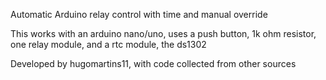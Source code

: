 Automatic Arduino relay control with time and manual override

This works with an arduino nano/uno, uses a push button, 1k ohm resistor, one relay module, and a rtc module, the ds1302

Developed by hugomartins11, with code collected from other sources
 
